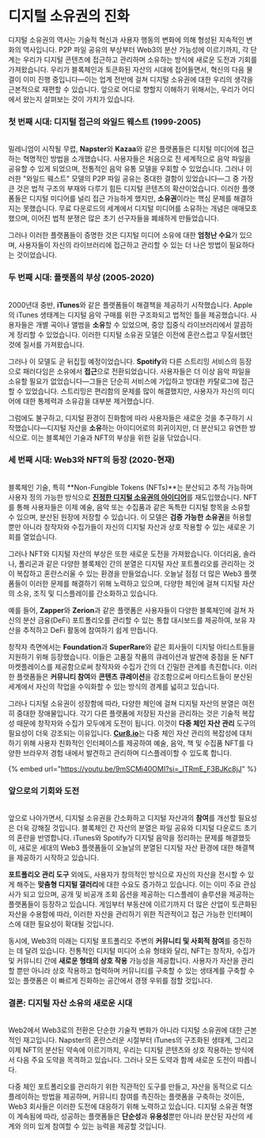 # 디지털 소유권의 진화

디지털 소유권의 역사는 기술적 혁신과 사용자 행동의 변화에 의해 형성된 지속적인 변화의 역사입니다. P2P 파일 공유의 부상부터 Web3의 분산 가능성에 이르기까지, 각 단계는 우리가 디지털 콘텐츠에 접근하고 관리하며 소유하는 방식에 새로운 도전과 기회를 가져왔습니다. 우리가 블록체인과 토큰화된 자산의 시대에 접어들면서, 혁신의 다음 물결이 이미 진행 중입니다—이는 업계 전반에 걸쳐 디지털 소유권에 대한 우리의 생각을 근본적으로 재편할 수 있습니다. 앞으로 어디로 향할지 이해하기 위해서는, 우리가 어디에서 왔는지 살펴보는 것이 가치가 있습니다.

### 첫 번째 시대: 디지털 접근의 와일드 웨스트 (1999-2005) <a href="#ember56" id="ember56"></a>

\
밀레니엄이 시작될 무렵, **Napster**와 **Kazaa**와 같은 플랫폼들은 디지털 미디어에 접근하는 혁명적인 방법을 소개했습니다. 사용자들은 처음으로 전 세계적으로 음악 파일을 공유할 수 있게 되었으며, 전통적인 음악 유통 모델을 우회할 수 있었습니다. 그러나 이러한 "와일드 웨스트" 모델의 P2P 파일 공유는 중대한 결함이 있었습니다—그 중 가장 큰 것은 법적 구조의 부재와 다루기 힘든 디지털 콘텐츠의 확산이었습니다. 이러한 플랫폼들은 디지털 미디어를 널리 접근 가능하게 했지만, **소유권**이라는 핵심 문제를 해결하지는 못했습니다. 무료 다운로드의 세계에서 디지털 미디어를 소유하는 개념은 애매모호했으며, 이어진 법적 분쟁은 많은 초기 선구자들을 폐쇄하게 만들었습니다.

그러나 이러한 플랫폼들이 증명한 것은 디지털 미디어 소유에 대한 **엄청난 수요**가 있으며, 사용자들이 자신의 라이브러리에 접근하고 관리할 수 있는 더 나은 방법이 필요하다는 것이었습니다.

### 두 번째 시대: 플랫폼의 부상 (2005-2020) <a href="#ember59" id="ember59"></a>

\
2000년대 중반, **iTunes**와 같은 플랫폼들이 해결책을 제공하기 시작했습니다. Apple의 iTunes 생태계는 디지털 음악 구매를 위한 구조화되고 법적인 틀을 제공했습니다. 사용자들은 개별 곡이나 앨범을 **소유**할 수 있었으며, 중앙 집중식 라이브러리에서 깔끔하게 정리할 수 있었습니다. 이러한 디지털 소유권 모델은 이전에 혼란스럽고 무질서했던 것에 질서를 가져왔습니다.

그러나 이 모델도 곧 뒤집힐 예정이었습니다. **Spotify**와 다른 스트리밍 서비스의 등장으로 패러다임은 소유에서 **접근**으로 전환되었습니다. 사용자들은 더 이상 음악 파일을 소유할 필요가 없었습니다—그들은 단순히 서비스에 가입하고 방대한 카탈로그에 접근할 수 있었습니다. 스트리밍은 편리함의 문제를 많이 해결했지만, 사용자가 자신의 미디어에 대한 통제력과 소유감을 대부분 제거했습니다.

그럼에도 불구하고, 디지털 환경이 진화함에 따라 사용자들은 새로운 것을 추구하기 시작했습니다—디지털 자산을 **소유**하는 아이디어로의 회귀이지만, 더 분산되고 유연한 방식으로. 이는 블록체인 기술과 NFT의 부상을 위한 길을 닦았습니다.

### 세 번째 시대: Web3와 NFT의 등장 (2020-현재) <a href="#ember63" id="ember63"></a>

\
블록체인 기술, 특히 **Non-Fungible Tokens (NFTs)**는 분산되고 추적 가능하며 사용자 정의 가능한 방식으로 [**진정한 디지털 소유권의 아이디어**](the-dawn-of-digital-ownership.md)를 재도입했습니다. NFT를 통해 사용자들은 이제 예술, 음악 또는 수집품과 같은 독특한 디지털 항목을 소유할 수 있으며, 분산된 원장에 저장할 수 있습니다. 이 모델은 **검증 가능한 소유권**을 허용할 뿐만 아니라 창작자와 수집가들이 자신의 디지털 자산과 상호 작용할 수 있는 새로운 기회를 열었습니다.

그러나 NFT와 디지털 자산의 부상은 또한 새로운 도전을 가져왔습니다. 이더리움, 솔라나, 폴리곤과 같은 다양한 블록체인 간의 분열은 디지털 자산 포트폴리오를 관리하는 것이 복잡하고 혼란스러울 수 있는 환경을 만들었습니다. 오늘날 점점 더 많은 Web3 플랫폼들이 이러한 문제를 해결하기 위해 노력하고 있으며, 다양한 체인에 걸쳐 디지털 자산의 소유, 조직 및 디스플레이를 간소화하고 있습니다.

예를 들어, **Zapper**와 **Zerion**과 같은 플랫폼은 사용자들이 다양한 블록체인에 걸쳐 자신의 분산 금융(DeFi) 포트폴리오를 관리할 수 있는 통합 대시보드를 제공하여, 보유 자산을 추적하고 DeFi 활동에 참여하기 쉽게 만듭니다.

창작자 측면에서는 **Foundation**과 **SuperRare**와 같은 회사들이 디지털 아티스트들을 지원하기 위해 등장했습니다. 이들은 고품질 작품의 큐레이션과 발견에 중점을 둔 NFT 마켓플레이스를 제공함으로써 창작자와 수집가 간의 더 긴밀한 관계를 촉진합니다. 이러한 플랫폼들은 **커뮤니티 참여**와 **콘텐츠 큐레이션**을 강조함으로써 아티스트들이 분산된 세계에서 자신의 작업을 수익화할 수 있는 방식의 경계를 넓히고 있습니다.

그러나 디지털 소유권이 성장함에 따라, 다양한 체인에 걸쳐 디지털 자산의 분열은 여전히 중대한 장애물입니다. 각기 다른 플랫폼에 저장된 자산을 관리하는 것은 기술적 복잡성 때문에 창작자와 수집가 모두에게 도전이 됩니다. 이것이 **다중 체인 자산 관리** 도구의 필요성이 더욱 강조되는 이유입니다. [**Cur8.io**](http://cur8.io/)는 다중 체인 자산 관리의 복잡성에 대처하기 위해 사용자 친화적인 인터페이스를 제공하여 예술, 음악, 책 및 수집품 NFT를 다양한 브라우저 경험 내에서 발견하고 관리하며 디스플레이할 수 있도록 합니다.

{% embed url="https://youtu.be/9mSCMi40OMI?si=_ITRmE_F3BJKc8jJ" %}

### 앞으로의 기회와 도전 <a href="#ember69" id="ember69"></a>

\
앞으로 나아가면서, 디지털 소유권을 간소화하고 디지털 자산과의 **참여**를 개선할 필요성은 더욱 강해질 것입니다. 블록체인 간 자산의 분열은 파일 공유와 디지털 다운로드 초기의 혼란을 반영합니다. iTunes와 Spotify가 디지털 음악을 정리하는 문제를 해결했듯이, 새로운 세대의 Web3 플랫폼들이 오늘날의 분열된 디지털 자산 환경에 대한 해결책을 제공하기 시작하고 있습니다.

**포트폴리오 관리 도구** 외에도, 사용자가 창의적인 방식으로 자신의 자산을 전시할 수 있게 해주는 **맞춤형 디지털 갤러리**에 대한 수요도 증가하고 있습니다. 이는 이미 주요 관심사가 되고 있으며, 공개 및 비공개 조회 옵션을 제공하는 디스플레이 솔루션을 제공하는 플랫폼들이 등장하고 있습니다. 게임부터 부동산에 이르기까지 더 많은 산업이 토큰화된 자산을 수용함에 따라, 이러한 자산을 관리하기 위한 직관적이고 접근 가능한 인터페이스에 대한 필요성이 확대될 것입니다.

동시에, Web3의 미래는 디지털 포트폴리오 주변의 **커뮤니티 및 사회적 참여**를 증진하는 데 달려 있습니다. 전통적인 디지털 미디어 소유 형태와 달리, NFT는 창작자, 수집가 및 커뮤니티 간에 **새로운 형태의 상호 작용** 가능성을 제공합니다. 사용자가 자산을 관리할 뿐만 아니라 상호 작용하고 협력하며 커뮤니티를 구축할 수 있는 생태계를 구축할 수 있는 플랫폼은 이 빠르게 진화하는 공간에서 경쟁 우위를 점할 것입니다.

### 결론: 디지털 자산 소유의 새로운 시대 <a href="#ember73" id="ember73"></a>

\
Web2에서 Web3로의 전환은 단순한 기술적 변화가 아니라 디지털 소유권에 대한 근본적인 재고입니다. Napster의 혼란스러운 시절부터 iTunes의 구조화된 생태계, 그리고 이제 NFT의 분산된 약속에 이르기까지, 우리는 디지털 콘텐츠와 상호 작용하는 방식에서 다음 주요 도약을 목격하고 있습니다. 그러나 모든 도약과 함께 새로운 도전이 따릅니다.

다중 체인 포트폴리오를 관리하기 위한 직관적인 도구를 만들고, 자산을 동적으로 디스플레이하는 방법을 제공하며, 커뮤니티 참여를 촉진하는 플랫폼을 구축하는 것이든, Web3 회사들은 이러한 도전에 대응하기 위해 노력하고 있습니다. 디지털 소유권 혁명이 계속됨에 따라, 성공하는 플랫폼들은 **단순성**과 **유용성**뿐만 아니라 분산된 자산의 세계와 의미 있게 참여할 수 있는 능력을 제공할 것입니다.